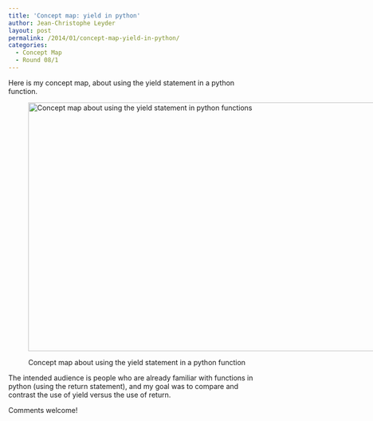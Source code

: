```yaml
---
title: 'Concept map: yield in python'
author: Jean-Christophe Leyder
layout: post
permalink: /2014/01/concept-map-yield-in-python/
categories:
  - Concept Map
  - Round 08/1
---
```

Here is my concept map, about using the yield statement in a python function.<figure id="attachment_5508" style="width: 707px;" class="wp-caption aligncenter">

[<img class="size-large wp-image-5508" alt="Concept map about using the yield statement in python functions" src="http://teaching.software-carpentry.org/wp-content/uploads/2014/01/Concept-map-1024x723.png" width="707" height="499" />][1]<figcaption class="wp-caption-text">Concept map about using the yield statement in a python function</figcaption></figure> 
The intended audience is people who are already familiar with functions in python (using the return statement), and my goal was to compare and contrast the use of yield versus the use of return.

Comments welcome!

 [1]: http://teaching.software-carpentry.org/wp-content/uploads/2014/01/Concept-map.png